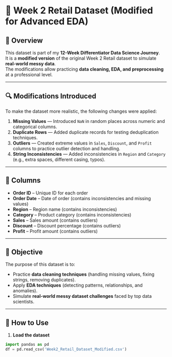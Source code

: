 # 🛒 Week 2 Retail Dataset (Modified for Advanced EDA)

## 📌 Overview  
This dataset is part of my **12-Week Differentiator Data Science Journey**.  
It is a **modified version** of the original Week 2 Retail dataset to simulate **real-world messy data**.  
The modifications allow practicing **data cleaning, EDA, and preprocessing** at a professional level.

---

## 🔍 Modifications Introduced  
To make the dataset more realistic, the following changes were applied:  
1. **Missing Values** — Introduced `NaN` in random places across numeric and categorical columns.  
2. **Duplicate Rows** — Added duplicate records for testing deduplication techniques.  
3. **Outliers** — Created extreme values in `Sales`, `Discount`, and `Profit` columns to practice outlier detection and handling.  
4. **String Inconsistencies** — Added inconsistencies in `Region` and `Category` (e.g., extra spaces, different casing, typos).  

---

## 📂 Columns  
- **Order ID** – Unique ID for each order  
- **Order Date** – Date of order (contains inconsistencies and missing values)  
- **Region** – Region name (contains inconsistencies)  
- **Category** – Product category (contains inconsistencies)  
- **Sales** – Sales amount (contains outliers)  
- **Discount** – Discount percentage (contains outliers)  
- **Profit** – Profit amount (contains outliers)  

---

## 🎯 Objective  
The purpose of this dataset is to:  
- Practice **data cleaning techniques** (handling missing values, fixing strings, removing duplicates).  
- Apply **EDA techniques** (detecting patterns, relationships, and anomalies).  
- Simulate **real-world messy dataset challenges** faced by top data scientists.

---

## 🚀 How to Use  
1. **Load the dataset**  
```python
import pandas as pd
df = pd.read_csv('Week2_Retail_Dataset_Modified.csv')
